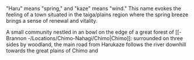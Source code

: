 "Haru" means "spring," and "kaze" means "wind." This name evokes the feeling of a town situated in the taiga/plains region where the spring breeze brings a sense of renewal and vitality.

A small community nestled in an bowl on the edge of a great forest of [[- Brannon -/Locations/Chimo-Nahagi/Chimo|Chimo]]: surrounded on three sides by woodland, the main road from Harukaze follows the river downhill towards the great plains of Chimo and  